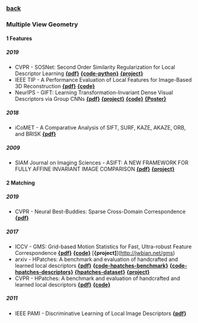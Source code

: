 ### [back](README.md)

### Multiple View Geometry
#### 1 Features
##### 2019
- CVPR - SOSNet: Second Order Similarity Regularization for Local Descriptor Learning  [**{pdf}**](https://arxiv.org/abs/1904.05019?context=cs) [**{code-python}**](https://github.com/scape-research/SOSNet) [**{project}**](https://research.scape.io/sosnet/)
- IEEE TIP - A Performance Evaluation of Local Features for Image-Based 3D Reconstruction  [**{pdf}**](http://www.nlpr.ia.ac.cn/fanbin/feature_evaluation_3d.htm) [**{code}**](http://www.nlpr.ia.ac.cn/fanbin/code/code_feature_evaluation.rar)
- NeurIPS - GIFT: Learning Transformation-Invariant 
Dense Visual Descriptors via Group CNNs  [**{pdf}**](https://arxiv.org/abs/1911.05932) [**{project}**](https://zju3dv.github.io/GIFT/) [**{code}**](https://github.com/zju3dv/GIFT) [**{Poster}**](https://zju3dv.github.io/GIFT/gift_poster.pdf)

##### 2018
- iCoMET - A Comparative Analysis of SIFT, SURF, KAZE,
AKAZE, ORB, and BRISK [**{pdf}**](https://www.researchgate.net/publication/323561586_A_comparative_analysis_of_SIFT_SURF_KAZE_AKAZE_ORB_and_BRISK)

##### 2009
- SIAM Journal on Imaging Sciences - ASIFT: A NEW FRAMEWORK FOR FULLY AFFINE INVARIANT IMAGE COMPARISON  [**{pdf}**](http://www.cmap.polytechnique.fr/~yu/publications/ASIFT_SIIMS_final.pdf) [**{project}**](http://www.cmap.polytechnique.fr/~yu/research/ASIFT/demo.html)

#### 2 Matching
##### 2019
- CVPR - Neural Best-Buddies: Sparse Cross-Domain Correspondence  [**{pdf}**](https://arxiv.org/abs/1805.04140?context=cs.CV)

##### 2017
- ICCV - GMS: Grid-based Motion Statistics for Fast, Ultra-robust Feature Correspondence [**{pdf}**](http://openaccess.thecvf.com/content_cvpr_2017/papers/Bian_GMS_Grid-based_Motion_CVPR_2017_paper.pdf) [**{code}**](https://github.com/JiawangBian/GMS-Feature-Matcher) [**{project]**](http://jwbian.net/gms)
- arxiv - HPatches: A benchmark and evaluation of handcrafted and learned local descriptors  [**{pdf}**](https://arxiv.org/abs/1704.05939) [**{code-hpatches-benchmark}**](https://github.com/hpatches/hpatches-benchmark) [**{code-hpatches-descriptors}**](https://github.com/hpatches/hpatches-benchmark) [**{hpatches-dataset}**](https://github.com/hpatches/hpatches-dataset) [**{project}**](https://hpatches.github.io)
- CVPR - HPatches: A benchmark and evaluation of handcrafted and learned local descriptors  [**{pdf}**](http://openaccess.thecvf.com/content_cvpr_2017/papers/Balntas_HPatches_A_Benchmark_CVPR_2017_paper.pdf) [**{code}**]( https://github.com/hpatches)

##### 2011
- IEEE PAMI - Discriminative Learning of Local Image Descriptors  [**{pdf}**](https://www.researchgate.net/publication/47815467_Discriminative_Learning_of_Local_Image_Descriptors)
